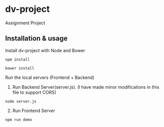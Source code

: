 # dv-project

Assignment Project

## Installation & usage

Install dv-project with Node and Bower
```
npm install
```
```
bower install
```

Run the local servers (Frontend + Backend)

1. Run Backend Server(server.js). (I have made minor modifications in this file to support CORS)
```
node server.js
```

2. Run Frontend Server
```
npm run demo
```
